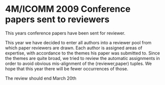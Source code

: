 # 4M/ICOMM 2009 Conference papers sent to reviewers

This years conference papers have been sent for reviewer.

This year we have decided to enter all authors into a reviewer pool from which paper reviewers are drawn. Each author is assigned areas of expertise, with accordance to the themes his paper was submitted to. Since the themes are quite broad, we tried to review the automatic assignments in order to avoid obvious mis-alignment of the (reviewer,paper) tuples. We hope that this year there will be fewer occurrences of those.

The review should end March 20th